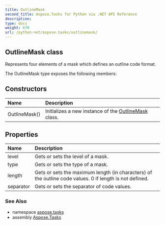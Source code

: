 ```yaml
---
title: OutlineMask
second_title: Aspose.Tasks for Python via .NET API Reference
description: 
type: docs
weight: 670
url: /python-net/aspose.tasks/outlinemask/
---
```


## OutlineMask class

Represents four elements of a mask which defines an outline code format.

The OutlineMask type exposes the following members:
## Constructors
| Name | Description |
| :- | :- |
|OutlineMask()|Initializes a new instance of the [OutlineMask](/tasks/python-net/aspose.tasks/outlinemask/) class.|
## Properties
| Name | Description |
| :- | :- |
|level|Gets or sets the level of a mask.|
|type|Gets or sets the type of a mask.|
|length|Gets or sets the maximum length (in characters) of the outline code values. 0 if length is not defined.|
|separator|Gets or sets the separator of code values.|

### See Also

* namespace [aspose.tasks](/tasks/python-net/aspose.tasks/)
* assembly [Aspose.Tasks](/tasks/python-net/)

